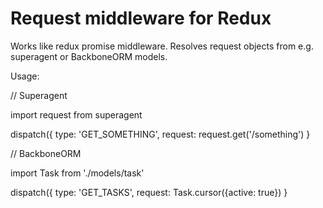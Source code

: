 # Request middleware for Redux

Works like redux promise middleware. Resolves request objects from e.g. superagent or BackboneORM models.

Usage:

  // Superagent

  import request from superagent

  dispatch({
    type: 'GET_SOMETHING',
    request: request.get('/something')
  }


  // BackboneORM

  import Task from './models/task'

  dispatch({
    type: 'GET_TASKS',
    request: Task.cursor({active: true})
  }
